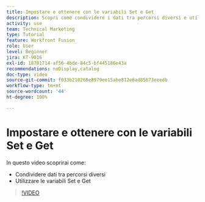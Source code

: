 ```yaml
---
title: Impostare e ottenere con le variabili Set e Get
description: Scopri come condividere i dati tra percorsi diversi e utilizzare le variabili Set e Get, tutto in [!DNL Adobe Workfront Fusion].
activity: use
team: Technical Marketing
type: Tutorial
feature: Workfront Fusion
role: User
level: Beginner
jira: KT-9016
exl-id: 18781714-af56-4bde-84c5-bf445186e43a
recommendations: noDisplay,catalog
doc-type: video
source-git-commit: f033b210268e8979ee15abe812e6ad85673eeedb
workflow-type: tm+mt
source-wordcount: '44'
ht-degree: 100%

---
```


# Impostare e ottenere con le variabili Set e Get

In questo video scoprirai come:

* Condividere dati tra percorsi diversi
* Utilizzare le variabili Set e Get

>[!VIDEO](https://video.tv.adobe.com/v/335275/?quality=12&learn=on)
